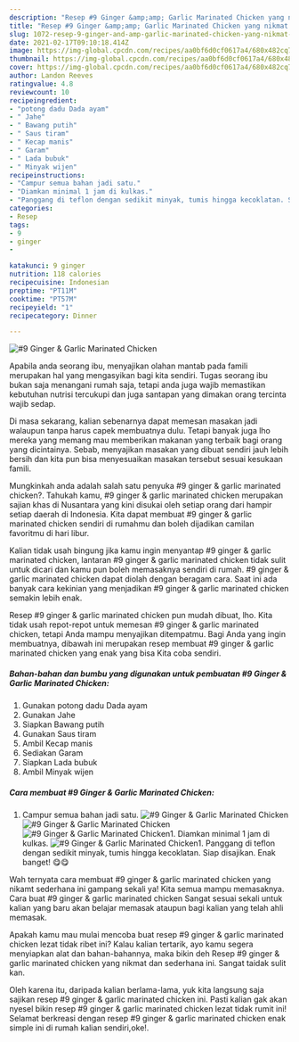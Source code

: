 ```yaml
---
description: "Resep #9 Ginger &amp;amp; Garlic Marinated Chicken yang nikmat Untuk Jualan"
title: "Resep #9 Ginger &amp;amp; Garlic Marinated Chicken yang nikmat Untuk Jualan"
slug: 1072-resep-9-ginger-and-amp-garlic-marinated-chicken-yang-nikmat-untuk-jualan
date: 2021-02-17T09:10:18.414Z
image: https://img-global.cpcdn.com/recipes/aa0bf6d0cf0617a4/680x482cq70/9-ginger-garlic-marinated-chicken-foto-resep-utama.jpg
thumbnail: https://img-global.cpcdn.com/recipes/aa0bf6d0cf0617a4/680x482cq70/9-ginger-garlic-marinated-chicken-foto-resep-utama.jpg
cover: https://img-global.cpcdn.com/recipes/aa0bf6d0cf0617a4/680x482cq70/9-ginger-garlic-marinated-chicken-foto-resep-utama.jpg
author: Landon Reeves
ratingvalue: 4.8
reviewcount: 10
recipeingredient:
- "potong dadu Dada ayam"
- " Jahe"
- " Bawang putih"
- " Saus tiram"
- " Kecap manis"
- " Garam"
- " Lada bubuk"
- " Minyak wijen"
recipeinstructions:
- "Campur semua bahan jadi satu."
- "Diamkan minimal 1 jam di kulkas."
- "Panggang di teflon dengan sedikit minyak, tumis hingga kecoklatan. Siap disajikan. Enak banget! 😋😋"
categories:
- Resep
tags:
- 9
- ginger
- 

katakunci: 9 ginger  
nutrition: 118 calories
recipecuisine: Indonesian
preptime: "PT11M"
cooktime: "PT57M"
recipeyield: "1"
recipecategory: Dinner

---
```



![#9 Ginger &amp; Garlic Marinated Chicken](https://img-global.cpcdn.com/recipes/aa0bf6d0cf0617a4/680x482cq70/9-ginger-garlic-marinated-chicken-foto-resep-utama.jpg)

Apabila anda seorang ibu, menyajikan olahan mantab pada famili merupakan hal yang mengasyikan bagi kita sendiri. Tugas seorang ibu bukan saja menangani rumah saja, tetapi anda juga wajib memastikan kebutuhan nutrisi tercukupi dan juga santapan yang dimakan orang tercinta wajib sedap.

Di masa  sekarang, kalian sebenarnya dapat memesan masakan jadi walaupun tanpa harus capek membuatnya dulu. Tetapi banyak juga lho mereka yang memang mau memberikan makanan yang terbaik bagi orang yang dicintainya. Sebab, menyajikan masakan yang dibuat sendiri jauh lebih bersih dan kita pun bisa menyesuaikan masakan tersebut sesuai kesukaan famili. 



Mungkinkah anda adalah salah satu penyuka #9 ginger &amp; garlic marinated chicken?. Tahukah kamu, #9 ginger &amp; garlic marinated chicken merupakan sajian khas di Nusantara yang kini disukai oleh setiap orang dari hampir setiap daerah di Indonesia. Kita dapat membuat #9 ginger &amp; garlic marinated chicken sendiri di rumahmu dan boleh dijadikan camilan favoritmu di hari libur.

Kalian tidak usah bingung jika kamu ingin menyantap #9 ginger &amp; garlic marinated chicken, lantaran #9 ginger &amp; garlic marinated chicken tidak sulit untuk dicari dan kamu pun boleh memasaknya sendiri di rumah. #9 ginger &amp; garlic marinated chicken dapat diolah dengan beragam cara. Saat ini ada banyak cara kekinian yang menjadikan #9 ginger &amp; garlic marinated chicken semakin lebih enak.

Resep #9 ginger &amp; garlic marinated chicken pun mudah dibuat, lho. Kita tidak usah repot-repot untuk memesan #9 ginger &amp; garlic marinated chicken, tetapi Anda mampu menyajikan ditempatmu. Bagi Anda yang ingin membuatnya, dibawah ini merupakan resep membuat #9 ginger &amp; garlic marinated chicken yang enak yang bisa Kita coba sendiri.

<!--inarticleads1-->

##### Bahan-bahan dan bumbu yang digunakan untuk pembuatan #9 Ginger &amp; Garlic Marinated Chicken:

1. Gunakan potong dadu Dada ayam
1. Gunakan  Jahe
1. Siapkan  Bawang putih
1. Gunakan  Saus tiram
1. Ambil  Kecap manis
1. Sediakan  Garam
1. Siapkan  Lada bubuk
1. Ambil  Minyak wijen




<!--inarticleads2-->

##### Cara membuat #9 Ginger &amp; Garlic Marinated Chicken:

1. Campur semua bahan jadi satu.
<img src="https://img-global.cpcdn.com/steps/48a9108e68994db2/160x128cq70/9-ginger-garlic-marinated-chicken-langkah-memasak-1-foto.jpg" alt="#9 Ginger &amp; Garlic Marinated Chicken"><img src="https://img-global.cpcdn.com/steps/00133ecbd2f2691f/160x128cq70/9-ginger-garlic-marinated-chicken-langkah-memasak-1-foto.jpg" alt="#9 Ginger &amp; Garlic Marinated Chicken"><img src="https://img-global.cpcdn.com/steps/8347a449547f5d8c/160x128cq70/9-ginger-garlic-marinated-chicken-langkah-memasak-1-foto.jpg" alt="#9 Ginger &amp; Garlic Marinated Chicken">1. Diamkan minimal 1 jam di kulkas.
<img src="https://img-global.cpcdn.com/steps/c95a6c64a12cb2ad/160x128cq70/9-ginger-garlic-marinated-chicken-langkah-memasak-2-foto.jpg" alt="#9 Ginger &amp; Garlic Marinated Chicken">1. Panggang di teflon dengan sedikit minyak, tumis hingga kecoklatan. Siap disajikan. Enak banget! 😋😋




Wah ternyata cara membuat #9 ginger &amp; garlic marinated chicken yang nikamt sederhana ini gampang sekali ya! Kita semua mampu memasaknya. Cara buat #9 ginger &amp; garlic marinated chicken Sangat sesuai sekali untuk kalian yang baru akan belajar memasak ataupun bagi kalian yang telah ahli memasak.

Apakah kamu mau mulai mencoba buat resep #9 ginger &amp; garlic marinated chicken lezat tidak ribet ini? Kalau kalian tertarik, ayo kamu segera menyiapkan alat dan bahan-bahannya, maka bikin deh Resep #9 ginger &amp; garlic marinated chicken yang nikmat dan sederhana ini. Sangat taidak sulit kan. 

Oleh karena itu, daripada kalian berlama-lama, yuk kita langsung saja sajikan resep #9 ginger &amp; garlic marinated chicken ini. Pasti kalian gak akan nyesel bikin resep #9 ginger &amp; garlic marinated chicken lezat tidak rumit ini! Selamat berkreasi dengan resep #9 ginger &amp; garlic marinated chicken enak simple ini di rumah kalian sendiri,oke!.


